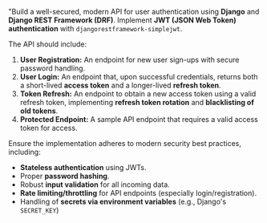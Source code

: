 

"Build a well-secured, modern API for user authentication using **Django** and **Django REST Framework (DRF)**. Implement **JWT (JSON Web Token) authentication** with `djangorestframework-simplejwt`.

The API should include:
1.  **User Registration:** An endpoint for new user sign-ups with secure password handling.
2.  **User Login:** An endpoint that, upon successful credentials, returns both a short-lived **access token** and a longer-lived **refresh token**.
3.  **Token Refresh:** An endpoint to obtain a new access token using a valid refresh token, implementing **refresh token rotation** and **blacklisting of old tokens**.
4.  **Protected Endpoint:** A sample API endpoint that requires a valid access token for access.

Ensure the implementation adheres to modern security best practices, including:
* **Stateless authentication** using JWTs.
* Proper **password hashing**.
* Robust **input validation** for all incoming data.
* **Rate limiting/throttling** for API endpoints (especially login/registration).
* Handling of **secrets via environment variables** (e.g., Django's `SECRET_KEY`)